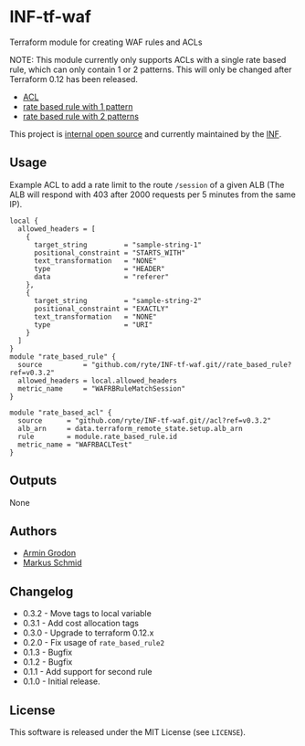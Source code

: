# INF-tf-waf

Terraform module for creating WAF rules and ACLs

NOTE: This module currently only supports ACLs with a single rate based rule,
which can only contain 1 or 2 patterns. This will only be changed after
Terraform 0.12 has been released.

- [ACL](acl/README.md)
- [rate based rule with 1 pattern](rate_based_rule/README.md)
- [rate based rule with 2 patterns](rate_based_rule2/README.md)

This project is [internal open source](https://en.wikipedia.org/wiki/Inner_source)
and currently maintained by the [INF](https://github.com/orgs/ryte/teams/inf).


## Usage

Example ACL to add a rate limit to the route `/session` of a given ALB (The ALB
will respond with 403 after 2000 requests per 5 minutes from the same IP).

```hcl
local {
  allowed_headers = [
    {
      target_string         = "sample-string-1"
      positional_constraint = "STARTS_WITH"
      text_transformation   = "NONE"
      type                  = "HEADER"
      data                  = "referer"
    },
    {
      target_string         = "sample-string-2"
      positional_constraint = "EXACTLY"
      text_transformation   = "NONE"
      type                  = "URI"
    }
  ]
}
module "rate_based_rule" {
  source          = "github.com/ryte/INF-tf-waf.git//rate_based_rule?ref=v0.3.2"
  allowed_headers = local.allowed_headers
  metric_name     = "WAFRBRuleMatchSession"
}

module "rate_based_acl" {
  source      = "github.com/ryte/INF-tf-waf.git//acl?ref=v0.3.2"
  alb_arn     = data.terraform_remote_state.setup.alb_arn
  rule        = module.rate_based_rule.id
  metric_name = "WAFRBACLTest"
}
```

## Outputs
None

## Authors

- [Armin Grodon](https://github.com/x4121)
- [Markus Schmid](https://github.com/h0raz)

## Changelog

- 0.3.2 - Move tags to local variable
- 0.3.1 - Add cost allocation tags
- 0.3.0 - Upgrade to terraform 0.12.x
- 0.2.0 - Fix usage of `rate_based_rule2`
- 0.1.3 - Bugfix
- 0.1.2 - Bugfix
- 0.1.1 - Add support for second rule
- 0.1.0 - Initial release.

## License

This software is released under the MIT License (see `LICENSE`).
